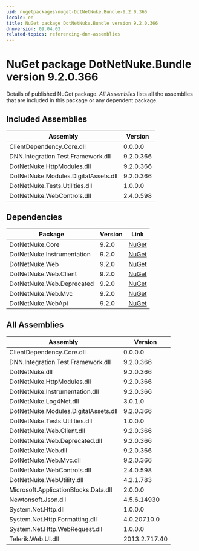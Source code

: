 ```yaml
---
uid: nugetpackages\nuget-DotNetNuke.Bundle-9.2.0.366
locale: en
title: NuGet package DotNetNuke.Bundle version 9.2.0.366
dnnversion: 09.04.03
related-topics: referencing-dnn-assemblies
---
```


# NuGet package DotNetNuke.Bundle version 9.2.0.366
Details of published NuGet package.
*All Assemblies* lists all the assemblies that are included in this package or any dependent package.

## Included Assemblies

|Assembly|Version|
|---|---|
|ClientDependency.Core.dll|0.0.0.0|
|DNN.Integration.Test.Framework.dll|9.2.0.366|
|DotNetNuke.HttpModules.dll|9.2.0.366|
|DotNetNuke.Modules.DigitalAssets.dll|9.2.0.366|
|DotNetNuke.Tests.Utilities.dll|1.0.0.0|
|DotNetNuke.WebControls.dll|2.4.0.598|

## Dependencies

|Package|Version|Link|
|---|---|---|
|DotNetNuke.Core|9.2.0|[NuGet](https://www.nuget.org/packages/DotNetNuke.Core/9.2.0)|
|DotNetNuke.Instrumentation|9.2.0|[NuGet](https://www.nuget.org/packages/DotNetNuke.Instrumentation/9.2.0)|
|DotNetNuke.Web|9.2.0|[NuGet](https://www.nuget.org/packages/DotNetNuke.Web/9.2.0)|
|DotNetNuke.Web.Client|9.2.0|[NuGet](https://www.nuget.org/packages/DotNetNuke.Web.Client/9.2.0)|
|DotNetNuke.Web.Deprecated|9.2.0|[NuGet](https://www.nuget.org/packages/DotNetNuke.Web.Deprecated/9.2.0)|
|DotNetNuke.Web.Mvc|9.2.0|[NuGet](https://www.nuget.org/packages/DotNetNuke.Web.Mvc/9.2.0)|
|DotNetNuke.WebApi|9.2.0|[NuGet](https://www.nuget.org/packages/DotNetNuke.WebApi/9.2.0)|

## All Assemblies

|Assembly|Version|
|---|---|
|ClientDependency.Core.dll|0.0.0.0|
|DNN.Integration.Test.Framework.dll|9.2.0.366|
|DotNetNuke.dll|9.2.0.366|
|DotNetNuke.HttpModules.dll|9.2.0.366|
|DotNetNuke.Instrumentation.dll|9.2.0.366|
|DotNetNuke.Log4Net.dll|3.0.1.0|
|DotNetNuke.Modules.DigitalAssets.dll|9.2.0.366|
|DotNetNuke.Tests.Utilities.dll|1.0.0.0|
|DotNetNuke.Web.Client.dll|9.2.0.366|
|DotNetNuke.Web.Deprecated.dll|9.2.0.366|
|DotNetNuke.Web.dll|9.2.0.366|
|DotNetNuke.Web.Mvc.dll|9.2.0.366|
|DotNetNuke.WebControls.dll|2.4.0.598|
|DotNetNuke.WebUtility.dll|4.2.1.783|
|Microsoft.ApplicationBlocks.Data.dll|2.0.0.0|
|Newtonsoft.Json.dll|4.5.6.14930|
|System.Net.Http.dll|1.0.0.0|
|System.Net.Http.Formatting.dll|4.0.20710.0|
|System.Net.Http.WebRequest.dll|1.0.0.0|
|Telerik.Web.UI.dll|2013.2.717.40|

